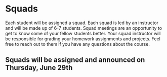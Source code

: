 # Squads

Each student will be assigned a squad. Each squad is led by an instructor and will be made up of 6-7 students. Squad meetings are an opportunity to get to know some of your fellow students better. Your squad instructor will be responsible for grading your homework assignments and projects. Feel free to reach out to them if you have any questions about the course.

## Squads will be assigned and announced on Thursday, June 29th
